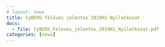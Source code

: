 ```yaml
---
# layout: news
title: CyBERG féléves jelentes 2019H1 Nyilatkozat
docs:
  - file: CyBERG_Feleves_jelentes_2019H1_Nyilatkozat.pdf
categories: [news]
---
```

